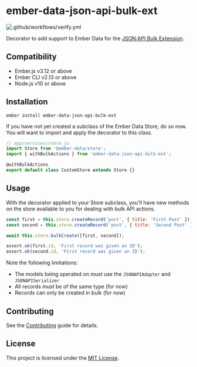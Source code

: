 # ember-data-json-api-bulk-ext

![.github/workflows/verify.yml](https://github.com/movableink/ember-data-json-api-bulk-ext/workflows/.github/workflows/verify.yml/badge.svg)

Decorator to add support to Ember Data for the [JSON:API Bulk Extension](https://github.com/json-api/json-api/blob/9c7a03dbc37f80f6ca81b16d444c960e96dd7a57/extensions/bulk/index.md).

## Compatibility

- Ember.js v3.12 or above
- Ember CLI v2.13 or above
- Node.js v10 or above

## Installation

```
ember install ember-data-json-api-bulk-ext
```

If you have not yet created a subclass of the Ember Data Store, do so now. You will want to import and apply the decorator to this class.

```javascript
// app/services/store.js
import Store from '@ember-data/store';
import { withBulkActions } from 'ember-data-json-api-bulk-ext';

@withBulkActions
export default class CustomStore extends Store {}
```

## Usage

With the decorator applied to your Store subclass, you'll have new methods on the store available to you for dealing with bulk API actions.

```javascript
const first = this.store.createRecord('post', { title: 'First Post' });
const second = this.store.createRecord('post', { title: 'Second Post' });

await this.store.bulkCreate([first, second]);

assert.ok(first.id, 'First record was given an ID');
assert.ok(second.id, 'First record was given an ID');
```

Note the following limitations:

- The models being operated on _must_ use the `JSONAPIAdapter` and `JSONAPISerializer`
- All records must be of the same type (for now)
- Records can only be created in bulk (for now)

## Contributing

See the [Contributing](CONTRIBUTING.md) guide for details.

## License

This project is licensed under the [MIT License](LICENSE.md).
